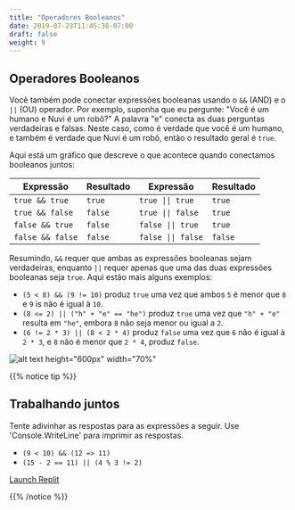 ```yaml
---
title: "Operadores Booleanos"
date: 2019-07-23T11:45:38-07:00
draft: false
weight: 9
---
```


## Operadores Booleanos

Você também pode conectar expressões booleanas usando o `&&` (AND) e o `||` (OU) operador. Por exemplo, suponha que eu pergunte: "Você é um humano e Nuvi é um robô?" A palavra "e" conecta as duas perguntas verdadeiras e falsas. Neste caso, como é verdade que você é um humano, e também é verdade que Nuvi é um robô, então o resultado geral é `true`.

Aqui está um gráfico que descreve o que acontece quando conectamos booleanos juntos:

| Expressão       | Resultado  | Expressão                            | Resultado  |
| ---------------- | ------- | ------------------------------------- | ------- |
| `true && true`   | `true`  | <code>true &#124;&#124; true</code>   | `true`  |
| `true && false`  | `false` | <code>true &#124;&#124; false</code>  | `true`  |
| `false && true`  | `false` | <code>false &#124;&#124; true</code>  | `true`  |
| `false && false` | `false` | <code>false &#124;&#124; false</code> | `false` |

Resumindo, `&&` requer que ambas as expressões booleanas sejam verdadeiras, enquanto `||` requer apenas que uma das duas expressões booleanas seja `true`. Aqui estão mais alguns exemplos:

- `(5 < 8) && (9 != 10)` produz `true` uma vez que ambos `5` é menor que `8` e `9` is não é igual à `10`.
- `(8 <= 2) || ("h" + "e" == "he")` produz `true` uma vez que `"h" + "e"` resulta em `"he"`, embora `8` não seja menor ou igual a `2`.
- `(6 != 2 * 3) || (8 < 2 * 4)` produz `false` uma vez que `6` não é igual à `2 * 3`, e `8` não é menor que `2 * 4`, produz `false`.

![alt text height="600px" width="70%"](../media/booleans-advanced.png "Combinando booleanos")

{{% notice tip %}}

## Trabalhando juntos

Tente adivinhar as respostas para as expressões a seguir. Use 'Console.WriteLine' para imprimir as respostas.

- `(9 < 10) && (12 => 11)`
- `(15 - 2 == 11) || (4 % 3 != 2)`

<a class="my-2 mx-4 btn btn-info" href="https://replit.com/@nuevofoundation/NF-CSharp-blank" target="_blank">Launch Replit</a>

{{% /notice %}}
